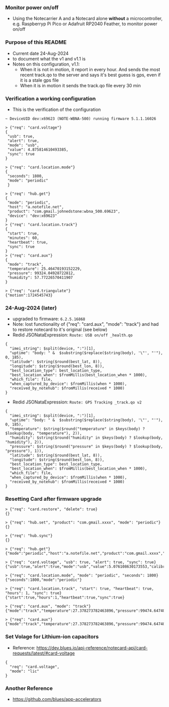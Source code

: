 ### Monitor power on/off
* Using the Notecarrier A and a Notecard alone __without__ a microcontroller,
e.g. Raspberryp Pi Pico or Adafruit RP2040 Feather,  to monitor power on/off

### Purpose of this README
* Current date 24-Aug-2024
* to document what the v1 and v1.1 is
* Notes on this configuration, v1.1:
    * When it is not in motion, it report in every hour.  And sends the most recent track.qo 
    to the server and says it's best guess is gps, even if it is a stale gps file
    * When it is in motion it sends the track.qo file every 30 min

### Verification a working configuration
* This is the verification of the configuration

```
~ DeviceUID dev:x69623 (NOTE-WBNA-500) running firmware 5.1.1.16026

> {"req": "card.voltage"}
{
 "usb": true,
 "alert": true,
 "mode": "usb",
 "value": 4.875814610493385,
 "sync": true
}

> {"req": "card.location.mode"}
{
 "seconds": 1800,
 "mode": "periodic"
 }

> {"req": "hub.get"}
{
 "mode": "periodic",
 "host": "a.notefile.net",
 "product": "com.gmail.johnedstone:wbna_500.69623",
 "device": "dev:x69623"
}
> {"req": "card.location.track"}
{
 "start": true,
 "minutes": 60,
 "heartbeat": true,
 "sync": true
}
> {"req": "card.aux"}
{
 "mode": "track",
 "temperature": 25.46470193152229,
 "pressure": 99324.04928722812,
 "humidity": 57.77226570411907
}

> {"req": "card.triangulate"}
{"motion":1724545743}

```

### 24-Aug-2024 (later)
* upgraded to firmware: `6.2.5.16868`
* Note: lost functionality of {"req": "card.aux", "mode": "track"}
and had to restore notecard to it's original (see below)
* Redid JSONataExpression: `Route: USB on/off _health.qo` 

```
{
  "imei_string": $split(device, ":")[1],
  "uptime": "body: " &  $substring($replace($string(body), '\"', "'"), 0, 185),
  "latitude": $string($round(best_lat, 8)),
  "longitude": $string($round(best_lon, 8)),
  "best_location_type": best_location_type,
  "best_location_when": $fromMillis(best_location_when * 1000),
  "which_file": file,
  "when_captured_by_device": $fromMillis(when * 1000),
  "received_by_notehub": $fromMillis(received * 1000)
}
```

* Redid JSONataExpression: `Route: GPS Tracking _track.qo v2`

```
{
  "imei_string": $split(device, ":")[1],
  "uptime": "body: " &  $substring($replace($string(body), '\"', "'"), 0, 185),
  "temperature": $string($round("temperature" in $keys(body) ? $lookup(body, "temperature"), 2)),
  "humidity": $string($round("humidity" in $keys(body) ? $lookup(body, "humidity"), 2)),
  "pressure": $string($round("pressure" in $keys(body) ? $lookup(body, "pressure"), 1)),
  "latitude": $string($round(best_lat, 8)),
  "longitude": $string($round(best_lon, 8)),
  "best_location_type": best_location_type,
  "best_location_when": $fromMillis(best_location_when * 1000),
  "which_file": file,
  "when_captured_by_device": $fromMillis(when * 1000),
  "received_by_notehub": $fromMillis(received * 1000)
}
```

### Resetting Card after firmware upgrade
```
> {"req": "card.restore", "delete": true}
{}

> {"req": "hub.set", "product": "com.gmail.xxxx", "mode": "periodic"}
{}

> {"req": "hub.sync"}
{}

> {"req": "hub.get"}
{"mode":"periodic","host":"a.notefile.net","product":"com.gmail.xxxx","device":"dev:xxxx69623"}

> {"req": "card.voltage", "usb": true, "alert": true, "sync": true}
{"usb":true,"alert":true,"mode":"usb","value":5.076108630173553,"calibration":0.35,"sync":true}

> {"req": "card.location.mode", "mode": "periodic", "seconds": 1800}
{"seconds":1800,"mode":"periodic"}

> {"req": "card.location.track", "start": true, "heartbeat": true, "hours": 1, "sync": true}
{"start":true,"hours":1,"heartbeat":true,"sync":true}

> {"req": "card.aux", "mode": "track"}
{"mode":"track","temperature":27.378273782463896,"pressure":99474.64740809557,"humidity":63.62531812004408}

> {"req": "card.aux"}
{"mode":"track","temperature":27.378273782463896,"pressure":99474.64740809557,"humidity":63.62531812004408}

```

### Set Volage for Lithium-ion capacitors
* Reference: https://dev.blues.io/api-reference/notecard-api/card-requests/latest/#card-voltage

```
{
  "req": "card.voltage",
  "mode": "lic"
}
```

### Another Reference
* https://github.com/blues/app-accelerators
<!--
# vim: ai et ts=4 sts=4 sw=4 nu
-->
